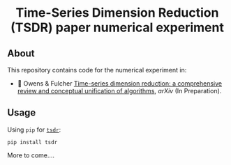 <h1 align="center">Time-Series Dimension Reduction (TSDR) paper numerical experiment</h1>

## About

This repository contains code for the numerical experiment in:

- &#x1F4D7; Owens & Fulcher [Time-series dimension reduction: a comprehensive review and conceptual unification of algorithms](url), _arXiv_ (In Preparation).


## Usage

Using `pip` for [`tsdr`](https://pypi.org/project/tsdr/):

```
pip install tsdr
```

More to come....
